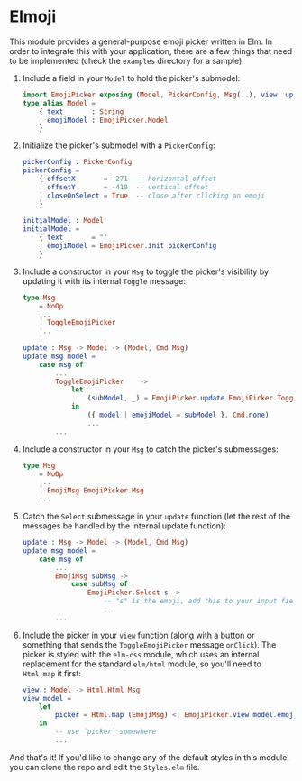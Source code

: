 # Elmoji

This module provides a general-purpose emoji picker written in Elm. In order to integrate this with your application, there are a few things that need to be implemented (check the `examples` directory for a sample):

1. Include a field in your `Model` to hold the picker's submodel:
    ```elm
    import EmojiPicker exposing (Model, PickerConfig, Msg(..), view, update, init)
    type alias Model =
        { text       : String
        , emojiModel : EmojiPicker.Model
        }
    ```
	
2. Initialize the picker's submodel with a `PickerConfig`:
    ```elm
    pickerConfig : PickerConfig
    pickerConfig =
        { offsetX       = -271  -- horizontal offset
        , offsetY       = -410  -- vertical offset
        , closeOnSelect = True  -- close after clicking an emoji
        }
         
    initialModel : Model
    initialModel = 
        { text       = ""
        , emojiModel = EmojiPicker.init pickerConfig
        }
    ```
	
3. Include a constructor in your `Msg` to toggle the picker's visibility by updating it with its internal `Toggle` message:
   ```elm
   type Msg
       = NoOp
       ...
       | ToggleEmojiPicker
       ...
	
   update : Msg -> Model -> (Model, Cmd Msg)
   update msg model =
       case msg of
           ...
           ToggleEmojiPicker    ->
               let
                   (subModel, _) = EmojiPicker.update EmojiPicker.Toggle model.emojiModel
               in
                   ({ model | emojiModel = subModel }, Cmd.none)
                   ...
           ...
   ```
	
4. Include a constructor in your `Msg` to catch the picker's submessages:
    ```elm
    type Msg
        = NoOp
        ...
        | EmojiMsg EmojiPicker.Msg
        ...
    ```
	
5. Catch the `Select` submessage in your `update` function (let the rest of the messages be handled by the internal update function):
    ```elm
    update : Msg -> Model -> (Model, Cmd Msg)
    update msg model =
        case msg of
            ...
            EmojiMsg subMsg ->
                case subMsg of
                    EmojiPicker.Select s ->
                        -- "s" is the emoji, add this to your input field
                        ...
            ...
	```
	
6. Include the picker in your `view` function (along with a button or something that sends the `ToggleEmojiPicker` message `onClick`). The picker is styled with the `elm-css` module, which uses an internal replacement for the standard `elm/html` module, so you'll need to `Html.map` it first:
   ```elm
   view : Model -> Html.Html Msg
   view model =
       let
           picker = Html.map (EmojiMsg) <| EmojiPicker.view model.emojiModel
       in
           -- use `picker` somewhere
           ...
   ```
	
And that's it! If you'd like to change any of the default styles in this module, you can clone the repo and edit the `Styles.elm` file.

